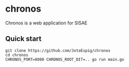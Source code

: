 # chronos
Chronos is a web application for SISAE

## Quick start
```
git clone https://github.com/JotaEspig/chronos
cd chronos
CHRONOS_PORT=8080 CHRONOS_ROOT_DIT=.. go run main.go
```

